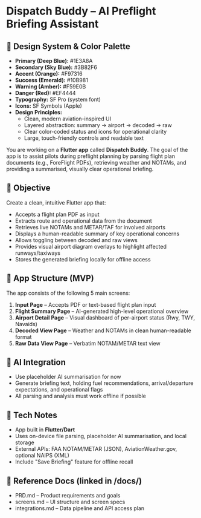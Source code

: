 # Dispatch Buddy – AI Preflight Briefing Assistant

## 🎨 Design System & Color Palette

- **Primary (Deep Blue):** #1E3A8A
- **Secondary (Sky Blue):** #3B82F6
- **Accent (Orange):** #F97316
- **Success (Emerald):** #10B981
- **Warning (Amber):** #F59E0B
- **Danger (Red):** #EF4444
- **Typography:** SF Pro (system font)
- **Icons:** SF Symbols (Apple)
- **Design Principles:**
  - Clean, modern aviation-inspired UI
  - Layered abstraction: summary → airport → decoded → raw
  - Clear color-coded status and icons for operational clarity
  - Large, touch-friendly controls and readable text

You are working on a **Flutter app** called **Dispatch Buddy**. The goal of the app is to assist pilots during preflight planning by parsing flight plan documents (e.g., ForeFlight PDFs), retrieving weather and NOTAMs, and providing a summarised, visually clear operational briefing.

## 🎯 Objective

Create a clean, intuitive Flutter app that:
- Accepts a flight plan PDF as input
- Extracts route and operational data from the document
- Retrieves live NOTAMs and METAR/TAF for involved airports
- Displays a human-readable summary of key operational concerns
- Allows toggling between decoded and raw views
- Provides visual airport diagram overlays to highlight affected runways/taxiways
- Stores the generated briefing locally for offline access

## 🧱 App Structure (MVP)

The app consists of the following 5 main screens:

1. **Input Page** – Accepts PDF or text-based flight plan input
2. **Flight Summary Page** – AI-generated high-level operational overview
3. **Airport Detail Page** – Visual dashboard of per-airport status (Rwy, TWY, Navaids)
4. **Decoded View Page** – Weather and NOTAMs in clean human-readable format
5. **Raw Data View Page** – Verbatim NOTAM/METAR text view

## 🧠 AI Integration

- Use placeholder AI summarisation for now
- Generate briefing text, holding fuel recommendations, arrival/departure expectations, and operational flags
- All parsing and analysis must work offline if possible

## 🔧 Tech Notes

- App built in **Flutter/Dart**
- Uses on-device file parsing, placeholder AI summarisation, and local storage
- External APIs: FAA NOTAM/METAR (JSON), AviationWeather.gov, optional NAIPS (XML)
- Include "Save Briefing" feature for offline recall

## 📄 Reference Docs (linked in /docs/)
- PRD.md – Product requirements and goals
- screens.md – UI structure and screen specs
- integrations.md – Data pipeline and API access plan

